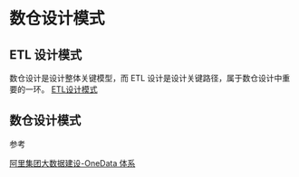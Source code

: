 # 数仓设计模式

## ETL 设计模式

数仓设计是设计整体关键模型，而 ETL 设计是设计关键路径，属于数仓设计中重要的一环。
[ETL设计模式](work/methodology/Data-Engineering/Components/Big-Data/Data-Development/ETL/ETL设计模式.md)


## 数仓设计模式

参考

[阿里集团大数据建设-OneData 体系](https://mp.weixin.qq.com/s/hgwOVtDH87vlKBRgzJ5FQQ)

